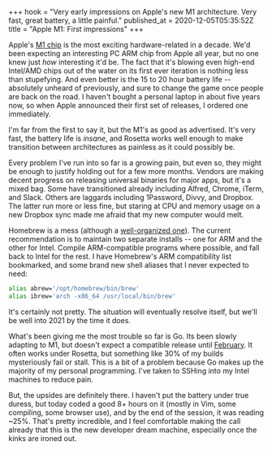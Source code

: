 +++
hook = "Very early impressions on Apple's new M1 architecture. Very fast, great battery, a little painful."
published_at = 2020-12-05T05:35:52Z
title = "Apple M1: First impressions"
+++

Apple's [M1 chip](https://www.apple.com/mac/m1/) is the most exciting hardware-related in a decade. We'd been expecting an interesting PC ARM chip from Apple all year, but no one knew just _how_ interesting it'd be. The fact that it's blowing even high-end Intel/AMD chips out of the water on its first ever iteration is nothing less than stupefying. And even better is the 15 to 20 hour battery life -- absolutely unheard of previously, and sure to change the game once people are back on the road. I haven't bought a personal laptop in about five years now, so when Apple announced their first set of releases, I ordered one immediately.

I'm far from the first to say it, but the M1's as good as advertised. It's very fast, the battery life is _insane_, and Rosetta works well enough to make transition between architectures as painless as it could possibly be.

Every problem I've run into so far is a growing pain, but even so, they might be enough to justify holding out for a few more months. Vendors are making decent progress on releasing universal binaries for major apps, but it's a mixed bag. Some have transitioned already including Alfred, Chrome, iTerm, and Slack. Others are laggards including 1Password, Divvy, and Dropbox. The latter run more or less fine, but staring at CPU and memory usage on a new Dropbox sync made me afraid that my new computer would melt.

Homebrew is a mess (although a [well-organized one](https://github.com/Homebrew/brew/issues/7857)). The current recommendation is to maintain two separate installs -- one for ARM and the other for Intel. Compile ARM-compatible programs where possible, and fall back to Intel for the rest. I have Homebrew's ARM compatibility list bookmarked, and some brand new shell aliases that I never expected to need:

``` sh
alias abrew='/opt/homebrew/bin/brew'
alias ibrew='arch -x86_64 /usr/local/bin/brew'
```

It's certainly not pretty. The situation will eventually resolve itself, but we'll be well into 2021 by the time it does.

What's been giving me the most trouble so far is Go. Its been slowly adapting to M1, but doesn't expect a compatible release until [February](https://tip.golang.org/doc/go1.16). It often works under Rosetta, but something like 30% of my builds mysteriously fail or stall. This is a bit of a problem because Go makes up the majority of my personal programming. I've taken to SSHing into my Intel machines to reduce pain.

But, the upsides are definitely there. I haven't put the battery under true duress, but today coded a good 8+ hours on it (mostly in Vim, some compiling, some browser use), and by the end of the session, it was reading ~25%. That's pretty incredible, and I feel comfortable making the call already that this is the new developer dream machine, especially once the kinks are ironed out.
